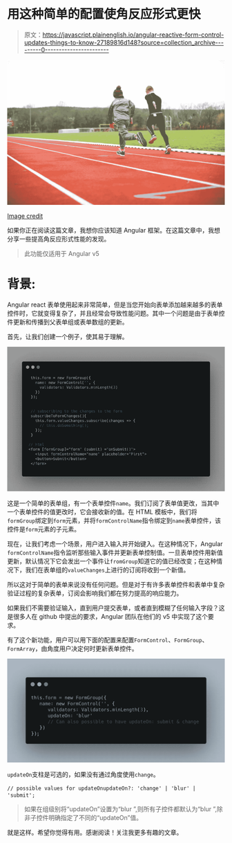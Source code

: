 # 用这种简单的配置使角反应形式更快

> 原文：<https://javascript.plainenglish.io/angular-reactive-form-control-updates-things-to-know-27189816d148?source=collection_archive---------0----------------------->

![](img/89319c6238076c1921044c54c608edd2.png)

[Image credit](https://unsplash.com/photos/rvWW8uZZYxc)

如果你正在阅读这篇文章，我想你应该知道 Angular 框架。在这篇文章中，我想分享一些提高角反应形式性能的发现。

> 此功能仅适用于 Angular v5

# 背景:

Angular react 表单使用起来非常简单，但是当您开始向表单添加越来越多的表单控件时，它就变得复杂了，并且经常会导致性能问题。其中一个问题是由于表单控件更新和传播到父表单组或表单数组的更新。

首先，让我们创建一个例子，使其易于理解。

![](img/fd8c9eb43919187bae942846a0dfae50.png)

这是一个简单的表单组，有一个表单控件`name`。我们订阅了表单值更改，当其中一个表单控件的值更改时，它会接收新的值。在 HTML 模板中，我们将`formGroup`绑定到`form`元素，并将`formControlName`指令绑定到`name`表单控件，该控件是`form`元素的子元素。

现在，让我们考虑一个场景，用户进入输入并开始键入。在这种情况下，Angular `formControlName`指令监听那些输入事件并更新表单控制值。一旦表单控件用新值更新，默认情况下它会发出一个事件让`fromGroup`知道它的值已经改变；在这种情况下，我们在表单组的`valueChanges`上进行的订阅将收到一个新值。

所以这对于简单的表单来说没有任何问题。但是对于有许多表单控件和表单中复杂验证过程的复杂表单，订阅会影响我们都在努力提高的响应能力。

如果我们不需要验证输入，直到用户提交表单，或者直到模糊了任何输入字段？这是很多人在 github 中提出的要求，Angular 团队在他们的 v5 中实现了这个要求。

有了这个新功能，用户可以用下面的配置来配置`FormControl`、`FormGroup`、`FormArray`，由角度用户决定何时更新表单控件。

![](img/1e03c4320da2f090b8f691a5f0ff7f79.png)

`updateOn`支柱是可选的，如果没有通过角度使用`change`。

```
// possible values for updateOnupdateOn?: 'change' | 'blur' | 'submit';
```

> 如果在组级别将“updateOn”设置为“blur ”,则所有子控件都默认为“blur ”,除非子控件明确指定了不同的“updateOn”值。

就是这样。希望你觉得有用。感谢阅读！关注我更多有趣的文章。